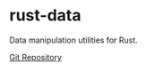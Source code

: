# rust-data
Data manipulation utilities for Rust.

[Git Repository](https://github.com/mkahvi/rust-data)
